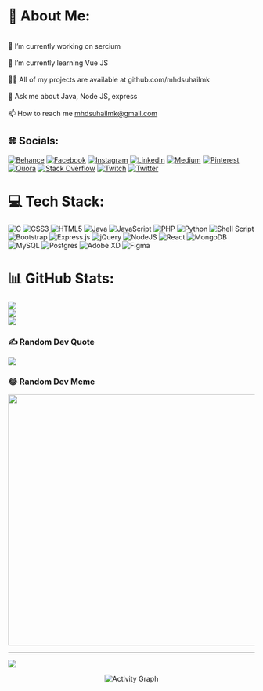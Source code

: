 # 💫 About Me:
<br>    🔭 I’m currently working on sercium<br><br>    🌱 I’m currently learning Vue JS<br><br>    👨‍💻 All of my projects are available at github.com/mhdsuhailmk<br><br>    💬 Ask me about Java, Node JS, express<br><br>    📫 How to reach me mhdsuhailmk@gmail.com<br>


## 🌐 Socials:
[![Behance](https://img.shields.io/badge/Behance-1769ff?logo=behance&logoColor=white)](https://behance.net/mhdsuhailmk) [![Facebook](https://img.shields.io/badge/Facebook-%231877F2.svg?logo=Facebook&logoColor=white)](https://facebook.com/mhdsuhailmk) [![Instagram](https://img.shields.io/badge/Instagram-%23E4405F.svg?logo=Instagram&logoColor=white)](https://instagram.com/mhdsuhailmk) [![LinkedIn](https://img.shields.io/badge/LinkedIn-%230077B5.svg?logo=linkedin&logoColor=white)](https://linkedin.com/in/mhdsuhailmk) [![Medium](https://img.shields.io/badge/Medium-12100E?logo=medium&logoColor=white)](https://medium.com/@mhdsuhailmk) [![Pinterest](https://img.shields.io/badge/Pinterest-%23E60023.svg?logo=Pinterest&logoColor=white)](https://pinterest.com/mhdsuhailmk) [![Quora](https://img.shields.io/badge/Quora-%23B92B27.svg?logo=Quora&logoColor=white)](https://quora.com/profile/mhdsuhailmk) [![Stack Overflow](https://img.shields.io/badge/-Stackoverflow-FE7A16?logo=stack-overflow&logoColor=white)](https://stackoverflow.com/users/mhdsuhailmk) [![Twitch](https://img.shields.io/badge/Twitch-%239146FF.svg?logo=Twitch&logoColor=white)](https://twitch.tv/mhdsuhailmk) [![Twitter](https://img.shields.io/badge/Twitter-%231DA1F2.svg?logo=Twitter&logoColor=white)](https://twitter.com/mhdsuhailmk) 

# 💻 Tech Stack:
![C](https://img.shields.io/badge/c-%2300599C.svg?style=for-the-badge&logo=c&logoColor=white) ![CSS3](https://img.shields.io/badge/css3-%231572B6.svg?style=for-the-badge&logo=css3&logoColor=white) ![HTML5](https://img.shields.io/badge/html5-%23E34F26.svg?style=for-the-badge&logo=html5&logoColor=white) ![Java](https://img.shields.io/badge/java-%23ED8B00.svg?style=for-the-badge&logo=java&logoColor=white) ![JavaScript](https://img.shields.io/badge/javascript-%23323330.svg?style=for-the-badge&logo=javascript&logoColor=%23F7DF1E) ![PHP](https://img.shields.io/badge/php-%23777BB4.svg?style=for-the-badge&logo=php&logoColor=white) ![Python](https://img.shields.io/badge/python-3670A0?style=for-the-badge&logo=python&logoColor=ffdd54) ![Shell Script](https://img.shields.io/badge/shell_script-%23121011.svg?style=for-the-badge&logo=gnu-bash&logoColor=white) ![Bootstrap](https://img.shields.io/badge/bootstrap-%23563D7C.svg?style=for-the-badge&logo=bootstrap&logoColor=white) ![Express.js](https://img.shields.io/badge/express.js-%23404d59.svg?style=for-the-badge&logo=express&logoColor=%2361DAFB) ![jQuery](https://img.shields.io/badge/jquery-%230769AD.svg?style=for-the-badge&logo=jquery&logoColor=white) ![NodeJS](https://img.shields.io/badge/node.js-6DA55F?style=for-the-badge&logo=node.js&logoColor=white) ![React](https://img.shields.io/badge/react-%2320232a.svg?style=for-the-badge&logo=react&logoColor=%2361DAFB) ![MongoDB](https://img.shields.io/badge/MongoDB-%234ea94b.svg?style=for-the-badge&logo=mongodb&logoColor=white) ![MySQL](https://img.shields.io/badge/mysql-%2300f.svg?style=for-the-badge&logo=mysql&logoColor=white) ![Postgres](https://img.shields.io/badge/postgres-%23316192.svg?style=for-the-badge&logo=postgresql&logoColor=white) ![Adobe XD](https://img.shields.io/badge/Adobe%20XD-470137?style=for-the-badge&logo=Adobe%20XD&logoColor=#FF61F6) 	![Figma](https://img.shields.io/badge/figma-%23F24E1E.svg?style=for-the-badge&logo=figma&logoColor=white)
# 📊 GitHub Stats:
![](https://github-readme-stats.vercel.app/api?username=mhdsuhailmk&theme=highcontrast&hide_border=false&include_all_commits=true&count_private=true)<br/>
![](https://github-readme-streak-stats.herokuapp.com/?user=mhdsuhailmk&theme=highcontrast&hide_border=false)<br/>
![](https://github-readme-stats.vercel.app/api/top-langs/?username=mhdsuhailmk&theme=highcontrast&hide_border=false&include_all_commits=true&count_private=true&layout=compact)

### ✍️ Random Dev Quote
![](https://quotes-github-readme.vercel.app/api?type=horizontal&theme=radical)

### 😂 Random Dev Meme
<img src="https://random-memer.herokuapp.com/" width="512px"/>

---
[![](https://visitcount.itsvg.in/api?id=mhdsuhailmk&icon=0&color=6)](https://visitcount.itsvg.in)



<p align="center"><img alt=" Activity Graph" src="https://activity-graph.herokuapp.com/graph?username=mhdsuhailmk&bg_color=0D1117&color=5BCDEC&line=5BCDEC&point=FFFFFF&hide_border=true" /></p>

